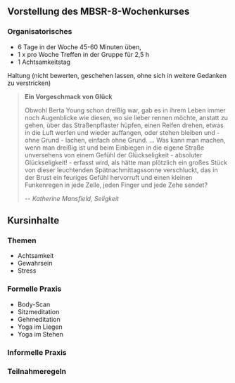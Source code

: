 ## Vorstellung des MBSR-8-Wochenkurses

### Organisatorisches

- 6 Tage in  der Woche 45-60 Minuten üben, 
- 1 x pro Woche Treffen in der Gruppe für 2,5 h 
- 1 Achtsamkeitstag

Haltung (nicht bewerten, geschehen lassen, ohne sich in weitere Gedanken zu verstricken)


> **Ein Vorgeschmack von Glück**
>
> Obwohl Berta Young schon dreißig war, gab es in ihrem Leben immer noch Augenblicke wie diesen, wo sie lieber rennen möchte, anstatt zu gehen, 
  über das Straßenpflaster hüpfen, einen Reifen drehen, etwas in die Luft werfen und wieder auffangen, oder stehen bleiben und - ohne Grund - lachen, 
  einfach ohne Grund. ... Was kann man machen, wenn man dreißig ist und beim Einbiegen in die eigene Straße unversehens von einem Gefühl der 
  Glückseligkeit - absoluter Glückseligkeit! - erfasst wird, als hätte man plötzlich ein großes Stück von dieser leuchtenden Spätnachmittagssonne verschluckt, 
  das in der Brust ein feuriges Gefühl hervorruft und einen kleinen Funkenregen in jede Zelle, jeden Finger und jede Zehe sendet?
>
> -- _Katherine Mansfield, Seligkeit_

## Kursinhalte

### Themen

- Achtsamkeit
- Gewahrsein
- Stress

### Formelle Praxis

- Body-Scan
- Sitzmeditation
- Gehmeditation
- Yoga im Liegen
- Yoga im Stehen

### Informelle Praxis

### Teilnahmeregeln

